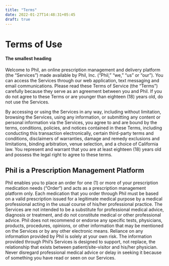 ```yaml
---
title: "Terms"
date: 2022-01-27T14:48:31+05:45
draft: true
---
```


# Terms of Use

#### The smallest heading

Welcome to Phil, an online prescription management and delivery
platform (the “Services”) made available by Phil, Inc. (“Phil,” “we,”
“us” or “our”). You can access the Services through our web
application, text messaging and email communications. Please read
these Terms of Service (the “Terms”) carefully because they serve as
an agreement between you and Phil. If you do not agree to these Terms
or are younger than eighteen (18) years old, do not use the Services.

By accessing or using the Services in any way, including without
limitation, browsing the Services, using any information, or
submitting any content or personal information via the Services, you
agree to and are bound by the terms, conditions, policies, and notices
contained in these Terms, including conducting this transaction
electronically, certain third-party terms and conditions, disclaimers
of warranties, damage and remedy exclusions and limitations, binding
arbitration, venue selection, and a choice of California law. You
represent and warrant that you are at least eighteen (18) years old
and possess the legal right to agree to these terms.

## Phil is a Prescription Management Platform
Phil enables you to place an order for one (1) or more of your
prescription medication needs (“Order“) and acts as a prescription
management platform only. Each medication that you order through
Phil must be based on a valid prescription issued for a legitimate
medical purpose by a medical professional acting in the usual course
of his/her professional practice. The Services are not intended to
be a substitute for professional medical advice, diagnosis or
treatment, and do not constitute medical or other professional
advice. Phil does not recommend or endorse any specific tests,
physicians, products, procedures, opinions, or other information
that may be mentioned on the Services or by any other electronic
means. Reliance on any information provided by Phil is solely at
your own risk. The information provided through Phil’s Services is
designed to support, not replace, the relationship that exists
between patient/site-visitor and his/her physician. Never disregard
professional medical advice or delay in seeking it because of
something you have read or seen on our Services.
